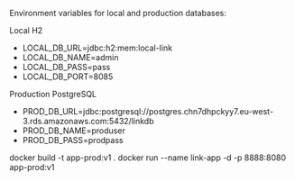 Environment variables for local and production databases: 

Local H2
- LOCAL_DB_URL=jdbc:h2:mem:local-link
- LOCAL_DB_NAME=admin
- LOCAL_DB_PASS=pass
- LOCAL_DB_PORT=8085

Production PostgreSQL
- PROD_DB_URL=jdbc:postgresql://postgres.chn7dhpckyy7.eu-west-3.rds.amazonaws.com:5432/linkdb
- PROD_DB_NAME=produser
- PROD_DB_PASS=prodpass

docker build -t app-prod:v1 . 
docker run --name link-app -d -p 8888:8080 app-prod:v1